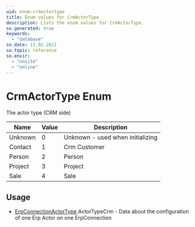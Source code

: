 ```yaml
---
uid: enum-crmactortype
title: Enum values for CrmActorType
description: Lists the enum values for CrmActorType.
so.generated: true
keywords:
  - "database"
so.date: 11.02.2021
so.topic: reference
so.envir:
  - "onsite"
  - "online"
---
```


# CrmActorType Enum

The actor type (CRM side)

| Name | Value | Description |
|------|-------|-------------|
|Unknown|0|Unknown - used when initializing|
|Contact|1|Crm Customer|
|Person|2|Person|
|Project|3|Project|
|Sale|4|Sale|

## Usage

* [ErpConnectionActorType](../erpconnectionactortype.md).ActorTypeCrm - Data about the configuration of one Erp Actor on one ErpConnection
